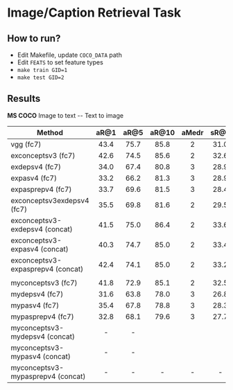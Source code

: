 # Image/Caption Retrieval Task

## How to run?

  * Edit Makefile, update `COCO_DATA` path
  * Edit `FEATS` to set feature types
  * `make train GID=1`
  * `make test GID=2`
  
## Results

  **MS COCO**
  Image to text -- Text to image

| Method | aR@1 | aR@5 | aR@10 | aMedr | sR@1 | sR@5 | sR@10 | sMedr |
| ----- | :-----: | :-----: | :-----: | :-----: | :-----: | :-----: | :-----: | :-----: |
| vgg (fc7) | 43.4 | 75.7 | 85.8 | 2 | 31.0 | 66.7 | 79.9 | 3 
| exconceptsv3 (fc7) | 42.6 | 74.5 | 85.6 | 2 | 32.6 | 67.2 | 80.0 | 3 
| exdepsv4 (fc7) | 34.0 | 67.4 | 80.8 | 3 | 28.9 | 63.6 | 77.5 | 3 
| expasv4 (fc7) | 33.2 | 66.2 | 81.3 | 3 | 28.9 | 62.9 | 78.4 | 3
| expasprepv4 (fc7) | 33.7 | 69.6 | 81.5 | 3 | 28.4 | 64.0 | 78.2 | 3
| exconceptsv3exdepsv4 (fc7) | 35.5 | 69.8 | 81.6 | 2 | 29.5 | 64.6 | 78.9 | 3 
| exconceptsv3-exdepsv4 (concat) | 41.5 |  75.0 | 86.4 | 2 | 33.6 | 67.5 | 80.7 | 3
| exconceptsv3-expasv4 (concat) | 40.3 |  74.7 | 85.0 | 2 | 33.4 | 68.0 | 81.4 | 3
| exconceptsv3-expasprepv4 (concat) | 42.4 |  74.1 | 85.0 | 2 | 33.2 | 68.7 | 82.1 | 3
| | 
| myconceptsv3 (fc7) | 41.8 | 72.9 | 85.1 | 2 | 32.5 | 66.2 | 80.1 | 3 
| mydepsv4 (fc7) | 31.6 | 63.8 | 78.0 | 3 | 26.8 | 60.2 | 74.9 | 4 
| mypasv4 (fc7) | 35.4 | 67.8 |  78.8 | 3 | 28.3 | 62.1 | 76.5 | 3
| mypasprepv4 (fc7) | 32.8 | 68.1 | 79.6 | 3 | 27.7 | 62.4 | 77.3 | 3
| myconceptsv3-mydepsv4 (concat) | - |  - | | |  |  |  | 
| myconceptsv3-mypasv4 (concat) | - |  - |  | |  |  |  | 
| myconceptsv3-mypasprepv4 (concat) | - |  - | - | - | - | - | - | -
